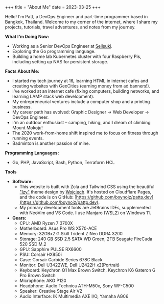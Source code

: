 +++
title = "About Me"
date = 2023-03-25
+++

Hello! I'm Patt, a DevOps Engineer and part-time programmer based in Bangkok, Thailand. Welcome to my corner of the internet, where I share my projects, tutorials, travel adventures, and notes from my journey.

**What I'm Doing Now:**

* Working as a Senior DevOps Engineer at [Sellsuki](https://www.sellsuki.co.th/).
* Exploring the Go programming language.
* Building a home lab Kubernetes cluster with four Raspberry Pis, including setting up NAS for persistent storage.

**Facts About Me:**

* I started my tech journey at 16, learning HTML in internet cafes and creating websites with GeoCities (earning money from ad banners!).
* I've worked at an internet cafe (fixing computers, building networks, and learning LAMP stack web development).
* My entrepreneurial ventures include a computer shop and a printing business.
* My career path has evolved: Graphic Designer → Web Developer → DevOps Engineer.
* I'm an outdoor enthusiast – camping, hiking, and I dream of climbing Mount Mokoju!
* The 2020 work-from-home shift inspired me to focus on fitness through running events.
* Badminton is another passion of mine.

**Programming Languages:**

* Go, PHP, JavaScript, Bash, Python, Terraform HCL

**Tools**
* **Software:** 
  - This website is built with Zola and Tailwind CSS using the beautiful ["Izy"](https://github.com/VV0JC13CH/izy-zola) theme design by [Wojciech](https://github.com/VV0JC13CH "Wojciech"). It's hosted on Cloudflare Pages, and the code is on GitHub: [https://github.com/boynoiz/pattp.dev](https://github.com/boynoiz/pattp.dev). 
  - My primary development tools are JetBrains IDEs, supplemented with NeoVim and VS Code. I use Manjaro (WSL2) on Windows 11.
* **Gears:**
  - CPU: AMD Ryzen 7 3700X
  - Motherboard: Asus Pro WS X570-ACE
  - Memory: 32GBx2 G.Skill Trident Z Neo DDR4 3200
  - Storage: 240 GB SSD 2.5 SATA WD Green, 2TB Seagate FireCuda 520 SSD M.2
  - GPU: Sapphire PULSE RX6600
  - PSU: Corsair HX850i
  - Case: Corsair Carbide Series 678C Black
  - Monitor: Dell U3422WE, Dell U2422H x2(Portrait)
  - Keyboard: Keychron Q1 Max Brown Switch, Keychron K6 Gateron G Pro Brown Switch
  - Microphone: AKG P120
  - Headphone: Audio Technica ATH-M50x, Sony WF-C500
  - Speaker: Creative Stage Air V2
  - Audio Interface: IK Multimedia AXE I/O, Yamaha AG06
